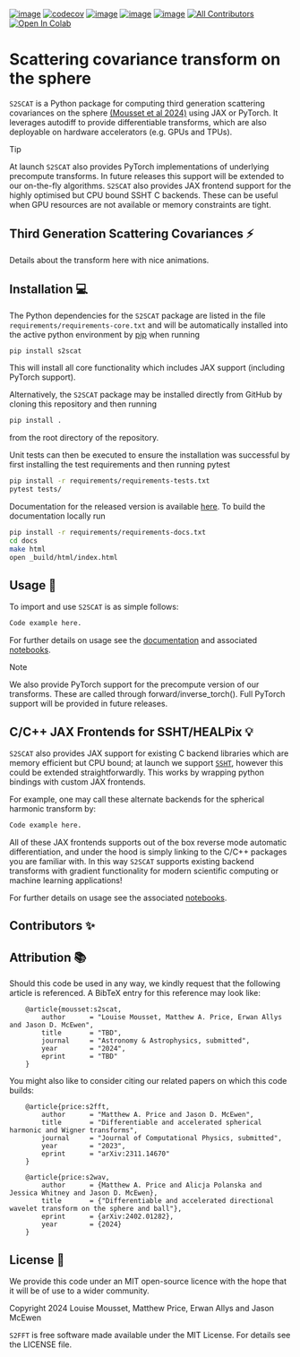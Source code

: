 [![image](https://github.com/astro-informatics/s2scat/actions/workflows/tests.yml/badge.svg?branch=main)](https://github.com/astro-informatics/s2scat/actions/workflows/tests.yml)
[![codecov](https://codecov.io/gh/astro-informatics/s2scat/graph/badge.svg?token=LTSRXQVHIA)](https://codecov.io/gh/astro-informatics/s2scat)
[![image](https://img.shields.io/badge/License-MIT-yellow.svg)](https://opensource.org/licenses/MIT)
[![image](https://badge.fury.io/py/s2scat.svg)](https://badge.fury.io/py/s2scat)
[![image](http://img.shields.io/badge/arXiv-xxxx.xxxxx-orange.svg?style=flat)](https://arxiv.org/abs/xxxx.xxxxx)
[![All Contributors](https://img.shields.io/github/all-contributors/astro-informatics/s2scat?color=ee8449&style=flat-square)](#contributors)
[![Open In Colab](https://colab.research.google.com/assets/colab-badge.svg)](add_link_here)

# Scattering covariance transform on the sphere

`S2SCAT` is a Python package for computing third generation scattering covariances on the 
sphere [(Mousset et al 2024)](https://arxiv.org/abs/2311.14670) using 
JAX or PyTorch. It leverages autodiff to provide differentiable transforms, which are 
also deployable on hardware accelerators (e.g. GPUs and TPUs).

> [!TIP]
At launch `S2SCAT` also provides PyTorch implementations of underlying 
precompute transforms. In future releases this support will be extended to our 
on-the-fly algorithms. `S2SCAT` also provides JAX frontend support for the highly optimised 
but CPU bound SSHT C backends. These can be useful when GPU resources are not available or 
memory constraints are tight.


## Third Generation Scattering Covariances :zap:

Details about the transform here with nice animations.


## Installation :computer:

The Python dependencies for the `S2SCAT` package are listed in the file
`requirements/requirements-core.txt` and will be automatically installed
into the active python environment by [pip](https://pypi.org) when running

``` bash
pip install s2scat
```
This will install all core functionality which includes JAX support (including PyTorch support).

Alternatively, the `S2SCAT` package may be installed directly from GitHub by cloning this 
repository and then running 

``` bash
pip install .        
```

from the root directory of the repository. 

Unit tests can then be executed to ensure the installation was successful by first installing the test requirements and then running pytest

``` bash
pip install -r requirements/requirements-tests.txt
pytest tests/  
```

Documentation for the released version is available [here](https://astro-informatics.github.io/s2scat/).  To build the documentation locally run

``` bash
pip install -r requirements/requirements-docs.txt
cd docs 
make html
open _build/html/index.html
```

## Usage :rocket:

To import and use `S2SCAT` is as simple follows:

``` python
Code example here. 
```

For further details on usage see the [documentation](https://astro-informatics.github.io/s2scat/) 
and associated [notebooks](add_link_here).

> [!NOTE]  
> We also provide PyTorch support for the precompute version of our transforms. These 
> are called through forward/inverse_torch(). Full PyTorch support will be provided in 
> future releases.

## C/C++ JAX Frontends for SSHT/HEALPix :bulb:

`S2SCAT` also provides JAX support for existing C backend libraries which are memory efficient 
but CPU bound; at launch we support [`SSHT`](https://github.com/astro-informatics/ssht), 
however this could be extended straightforwardly. This works by wrapping python bindings 
with custom JAX frontends.

For example, one may call these alternate backends for the spherical harmonic transform by:

``` python
Code example here. 
```

All of these JAX frontends supports out of the box reverse mode automatic differentiation, 
and under the hood is simply linking to the C/C++ packages you are familiar with. In this 
way `S2SCAT` supports existing backend transforms with gradient functionality for modern 
scientific computing or machine learning applications!

For further details on usage see the associated [notebooks](add_link_here).

## Contributors ✨

<!-- ALL-CONTRIBUTORS-LIST:START - Do not remove or modify this section -->
<!-- prettier-ignore-start -->
<!-- markdownlint-disable -->

<!-- markdownlint-restore -->
<!-- prettier-ignore-end -->

<!-- ALL-CONTRIBUTORS-LIST:END -->

## Attribution :books: 

Should this code be used in any way, we kindly request that the following article is
referenced. A BibTeX entry for this reference may look like:

```
    @article{mousset:s2scat, 
        author      = "Louise Mousset, Matthew A. Price, Erwan Allys and Jason D. McEwen",
        title       = "TBD",
        journal     = "Astronomy & Astrophysics, submitted",
        year        = "2024",
        eprint      = "TBD"        
    }
```

You might also like to consider citing our related papers on which this
code builds:

```
    @article{price:s2fft, 
        author      = "Matthew A. Price and Jason D. McEwen",
        title       = "Differentiable and accelerated spherical harmonic and Wigner transforms",
        journal     = "Journal of Computational Physics, submitted",
        year        = "2023",
        eprint      = "arXiv:2311.14670"        
    }
```
```
    @article{price:s2wav, 
        author      = {Matthew A. Price and Alicja Polanska and Jessica Whitney and Jason D. McEwen},
        title       = {"Differentiable and accelerated directional wavelet transform on the sphere and ball"},
        eprint      = {arXiv:2402.01282},
        year        = {2024}
    }
```

## License :memo:

We provide this code under an MIT open-source licence with the hope that
it will be of use to a wider community.

Copyright 2024 Louise Mousset, Matthew Price, Erwan Allys and Jason McEwen

`S2FFT` is free software made available under the MIT License. For
details see the LICENSE file.

